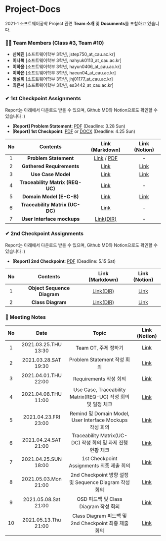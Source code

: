 # Project-Docs
2021-1 소프트웨어공학 Project 관련 **Team 소개** 및 **Documents**를 포함하고 있습니다.


### 🙋‍♂️ Team Members (Class #3, Team #10)
- **신혜진** [소프트웨어학부 3학년, jstep750_at_cau.ac.kr]
- **이나혁** [소프트웨어학부 3학년, nahyuk0113_at_cau.ac.kr]
- **이하윤** [소프트웨어학부 3학년, hayun0406_at_cau.ac.kr] 
- **이하은** [소프트웨어학부 3학년, haeun04_at_cau.ac.kr] 
- **정설희** [소프트웨어학부 3학년, jhj01177_at_cau.ac.kr] 
- **최은서** [소프트웨어학부 3학년, es3442_at_cau.ac.kr] 

### ✔ 1st Checkpoint Assignments
Report는 아래에서 다운로드 받을 수 있으며, Github MD와 Notion으로도 확인할 수 있습니다 :)
- **[Report] Problem Statement**: [PDF](https://github.com/CAU-SE-Project/Project-Docs/blob/main/Problem%20Statement.pdf) (Deadline: 3.28 Sun)
- **[Report] 1st Checkpoint**: [PDF](https://github.com/CAU-SE-Project/Project-Docs/blob/main/1st%20Checkpoint.pdf) or [DOCX](https://github.com/CAU-SE-Project/Project-Docs/blob/main/1st%20Checkpoint.docx) (Deadline: 4.25 Sun)

| **No** | **Contents** | **Link (Markdown)** | **Link (Notion)** |
|:--------:|:--------:|:--------:|:--------:|
| 1 | **Problem Statement** | [Link](https://github.com/CAU-SE-Project/Project-Docs/tree/main/1.%20Problem%20Statement) / [PDF](https://github.com/CAU-SE-Project/Project-Docs/blob/main/Problem%20Statement.pdf) | - |
| 2 | **Gathered Requirements** | [Link](https://github.com/CAU-SE-Project/Project-Docs/tree/main/2.%20Gathered%20Requirements) | [Link](https://www.notion.so/c69a48dfafd245d3bdca42ead0bc0700?v=e982eef2184d4998991c367f019860b6) |
| 3 | **Use Case Model** | [Link](https://github.com/CAU-SE-Project/Project-Docs/tree/main/3.%20System%20Model/UseCaseModel) | [Link](https://www.notion.so/b77ac0d510e24f19b4473dbf6c786e0a?v=7ab95d34d295457bba9eb7007ecbe7ea) |
| 4 | **Traceability Matrix (REQ-UC)** | [Link](https://github.com/CAU-SE-Project/Project-Docs/blob/main/3.%20System%20Model/UseCaseModel/Traceability%20Matrix%20(REQ-UC).md) | - |
| 5 | **Domain Model (E-C-B)** | [Link](https://github.com/CAU-SE-Project/Project-Docs/tree/main/3.%20System%20Model/Domain%20Model) | [Link](https://www.notion.so/8469133bdc7540c7bc502ea4bdc38636?v=043b0aaf87ba42a39f97ab8c953f449b) |
| 6 | **Traceability Matrix (UC-DC)** |[Link](https://github.com/CAU-SE-Project/Project-Docs/blob/main/3.%20System%20Model/Domain%20Model/Traceability%20Matrix%20(UC-DM).md) | - |
| 7 | **User Interface mockups** | [Link(DIR)](/3.%20System%20Model/User%20Interface%20mockups) | - |


### ✔ 2nd Checkpoint Assignments
Report는 아래에서 다운로드 받을 수 있으며, Github MD와 Notion으로도 확인할 수 있습니다 :)
- **[Report] 2nd Checkpoint**: [PDF]() (Deadline: 5.15 Sat)

| **No** | **Contents** | **Link (Markdown)** | **Link (Notion)** |
|:--------:|:--------:|:--------:|:--------:|
| 1 | **Object Sequence Diagram** | [Link(DIR)](/4.%20Object%20Sequence%20Diagram) | [Link](https://www.notion.so/193ee99387224621976c561dd661b0b3?v=c7e0e8f9d0cb4b3b9b666144c9e8feb6) |
| 2 | **Class Diagram** | [Link(DIR)](/5.%20Class%20Diagram) | [Link](https://www.notion.so/193ee99387224621976c561dd661b0b3?v=c7e0e8f9d0cb4b3b9b666144c9e8feb6) |


### 📝 Meeting Notes
| **No** | **Date** | **Topic** | **Link (Notion)** |
|:-------:|:-------:|:------:|:-------:|
| 1 | 2021.03.25.THU 13:30 | Team OT, 주제 정하기 | [Link](https://www.notion.so/1st-Checkpoint-1-Team-Meeting-20210325-THU-2eecb9caf4334d928fc64c6d591705e1) |
| 2 | 2021.03.28.SAT 19:30 | Problem Statement 작성 회의 | [Link](https://www.notion.so/1st-Checkpoint-2-Team-Meeting-20210327-SAT-ead14279cf5f4c5a883631bcc1c4aa5d) |
| 3 | 2021.04.01.THU 22:00 | Requirements 작성 회의 | [Link](https://www.notion.so/1st-Checkpoint-3-Team-Meeting-20210401-THU-fc1d59a083e0434ea30a09717e26a34a) |
| 4 | 2021.04.08.THU 11:00 | Use Case, Traceability Matrix(REQ-UC) 작성 회의 및 일정 체크 | [Link](https://www.notion.so/1st-Checkpoint-4-Team-Meeting-20210408-THU-2c145c23f4694e5e9e9c26e3eb1663c9) |
| 5 | 2021.04.23.FRI 23:00 | Remind 및 Domain Model, User Interface Mockups 작성 회의 | [Link](https://www.notion.so/1st-Checkpoint-5-Team-Meeting-20210423-FRI-0fcf9774fa234867b21588951138385c) |
| 6 | 2021.04.24.SAT 21:00 | Traceability Matrix(UC-DC) 작성 회의 및 과제 진행 현황 체크 | [Link](https://www.notion.so/1st-Checkpoint-6-Team-Meeting-20210424-SAT-0e9aa7dc15da4dffb952cddeb6e131a0) |
| 7 | 2021.04.25.SUN 18:00 | 1st Checkpoint Assignments 최종 제출 회의 | [Link](https://www.notion.so/1st-Checkpoint-7-Team-Meeting-20210425-SUN-f0c21ccb504d48038d20d195b7f9cdab) |
| 8 | 2021.05.03.Mon 21:00 | 2nd Checkpoint 방향 설정 및 Sequence Diagram 작성 회의 | [Link](https://www.notion.so/2nd-Checkpoint-8-Team-Meeting-20210501-FRI-b5394a88bfa4414e8852decfa713891f) |
| 9 | 2021.05.08.Sat 21:00 | OSD 피드백 및 Class Diagram 작성 회의 | [Link](https://www.notion.so/2nd-Checkpoint-9-Team-Meeting-20210508-SAT-444e4b27d03d4c9baff2e49bdc40ec12) |
| 10 | 2021.05.13.Thu 21:00 | Class Diagram 피드백 및 2nd Checkpoint 최종 제출 회의 | [Link](https://www.notion.so/2nd-Checkpoint-10-Team-Meeting-20210513-THU-d7856e15cb34418680406f4e8dcebcd9) |
